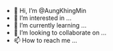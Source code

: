 - 👋 Hi, I’m @AungKhingMin
- 👀 I’m interested in ...
- 🌱 I’m currently learning ...
- 💞️ I’m looking to collaborate on ...
- 📫 How to reach me ...

<!---
AungKhingMin/AungKhingMin is a ✨ special ✨ repository because its `README.md` (this file) appears on your GitHub profile.
You can click the Preview link to take a look at your changes.
--->
